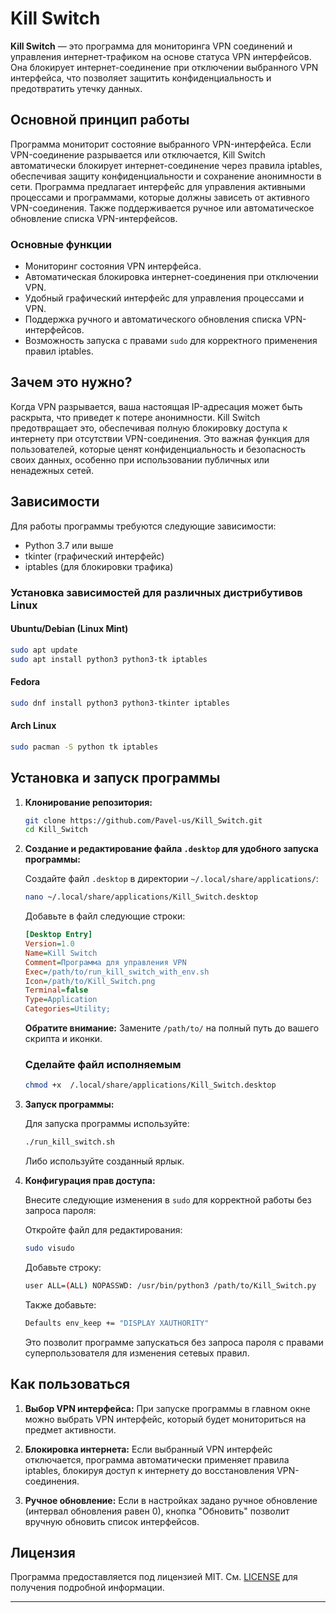 # Kill Switch

**Kill Switch** — это программа для мониторинга VPN соединений и управления интернет-трафиком на основе статуса VPN интерфейсов. Она блокирует интернет-соединение при отключении выбранного VPN интерфейса, что позволяет защитить конфиденциальность и предотвратить утечку данных.

## Основной принцип работы

Программа мониторит состояние выбранного VPN-интерфейса. Если VPN-соединение разрывается или отключается, Kill Switch автоматически блокирует интернет-соединение через правила iptables, обеспечивая защиту конфиденциальности и сохранение анонимности в сети. Программа предлагает интерфейс для управления активными процессами и программами, которые должны зависеть от активного VPN-соединения. Также поддерживается ручное или автоматическое обновление списка VPN-интерфейсов.

### Основные функции

- Мониторинг состояния VPN интерфейса.
- Автоматическая блокировка интернет-соединения при отключении VPN.
- Удобный графический интерфейс для управления процессами и VPN.
- Поддержка ручного и автоматического обновления списка VPN-интерфейсов.
- Возможность запуска с правами `sudo` для корректного применения правил iptables.

## Зачем это нужно?

Когда VPN разрывается, ваша настоящая IP-адресация может быть раскрыта, что приведет к потере анонимности. Kill Switch предотвращает это, обеспечивая полную блокировку доступа к интернету при отсутствии VPN-соединения. Это важная функция для пользователей, которые ценят конфиденциальность и безопасность своих данных, особенно при использовании публичных или ненадежных сетей.

## Зависимости

Для работы программы требуются следующие зависимости:

- Python 3.7 или выше
- tkinter (графический интерфейс)
- iptables (для блокировки трафика)

### Установка зависимостей для различных дистрибутивов Linux

#### Ubuntu/Debian (Linux Mint)

```bash
sudo apt update
sudo apt install python3 python3-tk iptables
```

#### Fedora

```bash
sudo dnf install python3 python3-tkinter iptables
```

#### Arch Linux

```bash
sudo pacman -S python tk iptables
```

## Установка и запуск программы

1. **Клонирование репозитория:**

   ```bash
   git clone https://github.com/Pavel-us/Kill_Switch.git
   cd Kill_Switch
   ```

2. **Создание и редактирование файла `.desktop` для удобного запуска программы:**

   Создайте файл `.desktop` в директории `~/.local/share/applications/`:

   ```bash
   nano ~/.local/share/applications/Kill_Switch.desktop
   ```

   Добавьте в файл следующие строки:

   ```ini
   [Desktop Entry]
   Version=1.0
   Name=Kill Switch
   Comment=Программа для управления VPN
   Exec=/path/to/run_kill_switch_with_env.sh
   Icon=/path/to/Kill_Switch.png
   Terminal=false
   Type=Application
   Categories=Utility;
   ```

    **Обратите внимание:** Замените `/path/to/` на полный путь до вашего скрипта и иконки.

   ### Сделайте файл исполняемым

   ```bash
   chmod +x  /.local/share/applications/Kill_Switch.desktop

3. **Запуск программы:**

   Для запуска программы используйте:

   ```bash
   ./run_kill_switch.sh
   ```

   Либо используйте созданный ярлык.

4. **Конфигурация прав доступа:**

   Внесите следующие изменения в `sudo` для корректной работы без запроса пароля:

   Откройте файл для редактирования:

   ```bash
   sudo visudo
   ```

   Добавьте строку:

   ```bash
   user ALL=(ALL) NOPASSWD: /usr/bin/python3 /path/to/Kill_Switch.py
   ```

   Также добавьте:

   ```bash
   Defaults env_keep += "DISPLAY XAUTHORITY"
   ```

   Это позволит программе запускаться без запроса пароля с правами суперпользователя для изменения сетевых правил.

## Как пользоваться

1. **Выбор VPN интерфейса:**
   При запуске программы в главном окне можно выбрать VPN интерфейс, который будет мониториться на предмет активности.

2. **Блокировка интернета:**
   Если выбранный VPN интерфейс отключается, программа автоматически применяет правила iptables, блокируя доступ к интернету до восстановления VPN-соединения.

3. **Ручное обновление:**
   Если в настройках задано ручное обновление (интервал обновления равен 0), кнопка "Обновить" позволит вручную обновить список интерфейсов.

## Лицензия

Программа предоставляется под лицензией MIT. См. [LICENSE](./LICENSE) для получения подробной информации.

---
